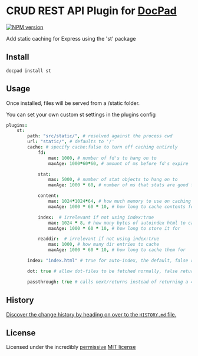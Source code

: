 # CRUD REST API Plugin for [DocPad](http://docpad.org)

<!-- BADGES/ -->

[![NPM version](http://badge.fury.io/js/docpad-plugin-st.png)](https://npmjs.org/package/docpad-plugin-st "View this project on NPM")

<!-- /BADGES -->


Add static caching for Express using the 'st' package


## Install

```
docpad install st
```


## Usage

Once installed, files will be served from a /static folder.

You can set your own custom st settings in the plugins config

```coffee
plugins:
	st:
		path: "src/static/", # resolved against the process cwd
		url: "static/", # defaults to '/'
		cache: # specify cache:false to turn off caching entirely
			fd:
				max: 1000, # number of fd's to hang on to
				maxAge: 1000*60*60, # amount of ms before fd's expire

			stat:
				max: 5000, # number of stat objects to hang on to
				maxAge: 1000 * 60, # number of ms that stats are good for

			content:
				max: 1024*1024*64, # how much memory to use on caching contents
				maxAge: 1000 * 60 * 10, # how long to cache contents for

			index:  # irrelevant if not using index:true
				max: 1024 * 8, # how many bytes of autoindex html to cache
				maxAge: 1000 * 60 * 10, # how long to store it for

			readdir:  # irrelevant if not using index:true
				max: 1000, # how many dir entries to cache
				maxAge: 1000 * 60 * 10, # how long to cache them for

		index: "index.html" # true for auto-index, the default, false returns 404's for directories

		dot: true # allow dot-files to be fetched normally, false return 403 for any url with a dot-file part

		passthrough: true # calls next/returns instead of returning a 404 error, false returns a 404 when a file or an index is not found 
```

<!-- HISTORY/ -->

## History
[Discover the change history by heading on over to the `HISTORY.md` file.](https://github.com/stongo/docpad-plugin-st/blob/master/HISTORY.md#files)

<!-- /HISTORY -->

<!-- LICENSE/ -->

## License

Licensed under the incredibly [permissive](http://en.wikipedia.org/wiki/Permissive_free_software_licence) [MIT license](http://creativecommons.org/licenses/MIT/)

<!-- /LICENSE -->


